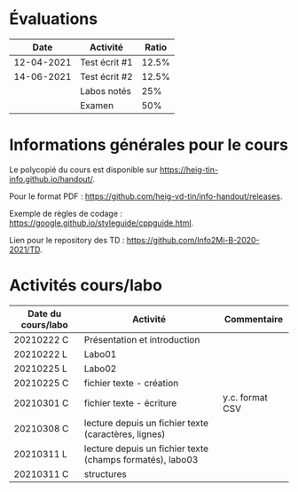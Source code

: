 # Évaluations

| Date | Activité | Ratio |
|---|---|---|
| 12-04-2021 | Test écrit #1 | 12.5% |
| 14-06-2021 | Test écrit #2 | 12.5% |
|   | Labos notés | 25% |
|   | Examen | 50% |

# Informations générales pour le cours

Le polycopié du cours est disponible sur https://heig-tin-info.github.io/handout/.

Pour le format PDF :  https://github.com/heig-vd-tin/info-handout/releases.

Exemple de règles de codage : https://google.github.io/styleguide/cppguide.html.

Lien pour le repository des TD : https://github.com/Info2Mi-B-2020-2021/TD.

# Activités cours/labo
| Date du cours/labo | Activité | Commentaire |
|---|---|---|
|20210222 C | Présentation et introduction |  |
|20210222 L | Labo01 |  |
|20210225 L | Labo02 |  |
|20210225 C | fichier texte - création|  |
|20210301 C | fichier texte - écriture| y.c. format CSV |
|20210308 C | lecture depuis un fichier texte (caractères, lignes) |  |
|20210311	L | lecture depuis un fichier texte (champs formatés), labo03 | |
|20210311	C | structures | |
